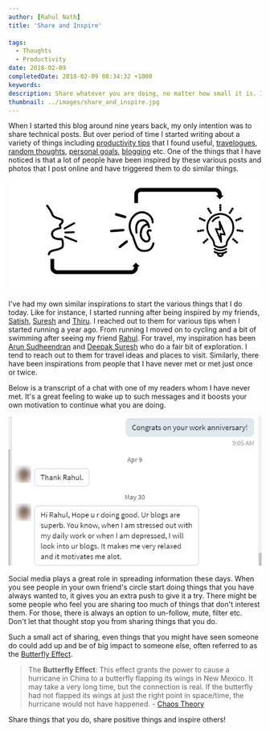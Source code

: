 ```yaml
---
author: [Rahul Nath]
title: 'Share and Inspire'
  
tags:
  - Thoughts
  - Productivity
date: 2018-02-09
completedDate: 2018-02-09 08:34:32 +1000
keywords:
description: Share whatever you are doing, no matter how small it is. It might inspire someone else!
thumbnail: ../images/share_and_inspire.jpg
---
```


When I started this blog around nine years back, my only intention was to share technical posts. But over period of time I started writing about a variety of things including [productivity tips](http://www.rahulpnath.com/blog/category/productivity/) that I found useful, [travelogues](http://www.rahulpnath.com/blog/category/travelogue/), [random thoughts](http://www.rahulpnath.com/blog/category/thoughts/), [personal goals](http://www.rahulpnath.com/blog/2017-recap/), [blogging](http://www.rahulpnath.com/blog/category/blogging/) etc. One of the things that I have noticed is that a lot of people have been inspired by these various posts and photos that I post online and have triggered them to do similar things.

[![Share and Inspire](../images/share_and_inspire.jpg)](https://www.saylor.org/2015/04/blog-saylor-student-stories/)

I've had my own similar inspirations to start the various things that I do today. Like for instance, I started running after being inspired by my friends, [Satish](https://twitter.com/SatyKrish), [Suresh](https://www.facebook.com/jeyakums) and [Thiru](https://www.facebook.com/thirusv). I reached out to them for various tips when I started running a year ago. From running I moved on to cycling and a bit of swimming after seeing my friend [Rahul](https://www.facebook.com/rahul.revikumar477977). For travel, my inspiration has been [Arun Sudheendran](https://www.facebook.com/arun.sudheendran.1) and [Deepak Suresh](https://www.facebook.com/deepak.suresh) who do a fair bit of exploration. I tend to reach out to them for travel ideas and places to visit. Similarly, there have been inspirations from people that I have never met or met just once or twice.

Below is a transcript of a chat with one of my readers whom I have never met. It's a great feeling to wake up to such messages and it boosts your own motivation to continue what you are doing.

![Share and Inspire](../images/share_and_inspire_chat.png)

Social media plays a great role in spreading information these days. When you see people in your own friend's circle start doing things that you have always wanted to, it gives you an extra push to give it a try. There might be some people who feel you are sharing too much of things that don't interest them. For those, there is always an option to un-follow, mute, filter etc. Don't let that thought stop you from sharing things that you do.

Such a small act of sharing, even things that you might have seen someone do could add up and be of big impact to someone else, often referred to as the [Butterfly Effect](https://www.hanselman.com/blog/TheButterflyEffectOfTechnologyCommunity.aspx).

> The **Butterfly Effect**: This effect grants the power to cause a hurricane in China to a butterfly flapping its wings in New Mexico. It may take a very long time, but the connection is real. If the butterfly had not flapped its wings at just the right point in space/time, the hurricane would not have happened. - [Chaos Theory](http://fractalfoundation.org/resources/what-is-chaos-theory/)

Share things that you do, share positive things and inspire others!
